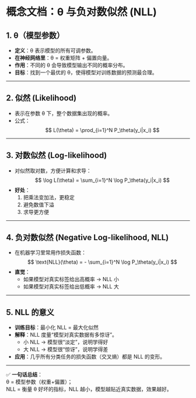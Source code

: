 # 概念文档：θ 与负对数似然 (NLL)

## 1. θ（模型参数）
- **定义**：θ 表示模型的所有可调参数。  
- **在神经网络里**：θ = 权重矩阵 + 偏置向量。  
- **作用**：不同的 θ 会导致模型输出不同的概率分布。  
- **目标**：找到一个最优的 θ，使得模型对训练数据的预测最合理。  

---

## 2. 似然 (Likelihood)
- 表示在参数 θ 下，整个数据集出现的概率。  
- 公式：  
$$
L(\theta) = \prod_{i=1}^N P_\theta(y_i|x_i)
$$

---

## 3. 对数似然 (Log-likelihood)
- 对似然取对数，方便计算和求导：  
$$
\log L(\theta) = \sum_{i=1}^N \log P_\theta(y_i|x_i)
$$
- **好处**：  
  1. 把乘法变加法，更稳定  
  2. 避免数值下溢  
  3. 求导更方便  

---

## 4. 负对数似然 (Negative Log-likelihood, NLL)
- 在机器学习里常用作损失函数：  
$$
\text{NLL}(\theta) = - \sum_{i=1}^N \log P_\theta(y_i|x_i)
$$
- **直觉**：  
  - 如果模型对真实标签给出高概率 → NLL 小  
  - 如果模型对真实标签给出低概率 → NLL 大  

---

## 5. NLL 的意义
- **训练目标**：最小化 NLL = 最大化似然  
- **解释**：NLL 度量“模型对真实数据有多惊讶”。  
  - 小 NLL → 模型很“淡定”，说明学得好  
  - 大 NLL → 模型很“惊讶”，说明学得差  
- **应用**：几乎所有分类任务的损失函数（交叉熵）都是 NLL 的变形。  

---

✅ **一句话总结**：  
θ = 模型参数（权重+偏置）；  
NLL = 衡量 θ 好坏的指标，NLL 越小，模型越贴近真实数据，效果越好。  
